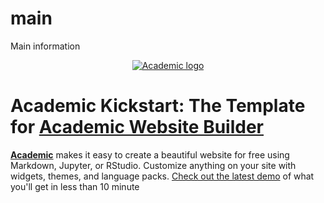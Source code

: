 # main
Main information

<p align="center"><a href="http://www.labcontrol.xyz/dokuwiki" target="_blank" rel="noopener"><img src="https://sourcethemes.com/academic/img/logo_200px.png" alt="Academic logo"></a></p>

# Academic Kickstart: The Template for [Academic Website Builder](http://www.labcontrol.xyz/dokuwiki)

[**Academic**](https://github.com/gcushen/hugo-academic) makes it easy to create a beautiful website for free using Markdown, Jupyter, or RStudio. Customize anything on your site with widgets, themes, and language packs. [Check out the latest demo](http://www.labcontrol.xyz/dokuwiki) of what you'll get in less than 10 minute
